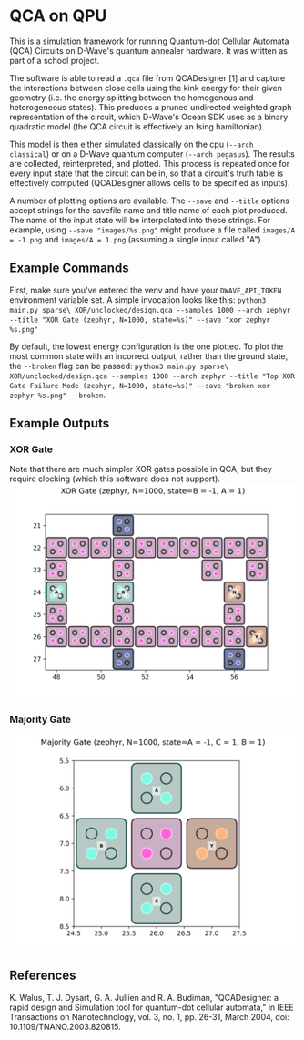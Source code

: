 # QCA on QPU

This is a simulation framework for running Quantum-dot Cellular Automata (QCA) Circuits on D-Wave's
quantum annealer hardware. It was written as part of a school project.

The software is able to read a `.qca` file from QCADesigner [1] and capture the interactions between close
cells using the kink energy for their given geometry (i.e. the energy splitting between the homogenous and
heterogeneous states). This produces a pruned undirected weighted graph representation of the circuit, which
D-Wave's Ocean SDK uses as a binary quadratic model (the QCA circuit is effectively an Ising hamiltonian).

This model is then either simulated classically on the cpu (`--arch classical`) or on a D-Wave quantum computer
(`--arch pegasus`). The results are collected, reinterpreted, and plotted. This process is repeated once for
every input state that the circuit can be in, so that a circuit's truth table is effectively computed (QCADesigner
allows cells to be specified as inputs).

A number of plotting options are available. The `--save` and `--title` options accept strings for the savefile name
and title name of each plot produced. The name of the input state will be interpolated into these strings. For example,
using `--save "images/%s.png"` might produce a file called `images/A = -1.png` and `images/A = 1.png` (assuming
a single input called "A").

## Example Commands
First, make sure you've entered the venv and have your `DWAVE_API_TOKEN` environment variable set.
A simple invocation looks like this:
`python3 main.py sparse\ XOR/unclocked/design.qca --samples 1000 --arch zephyr --title "XOR Gate (zephyr, N=1000, state=%s)" --save "xor zephyr %s.png"`

By default, the lowest energy configuration is the one plotted. To plot the most common state with an incorrect output, rather than the ground state, the `--broken` flag can be passed:
`python3 main.py sparse\ XOR/unclocked/design.qca --samples 1000 --arch zephyr --title "Top XOR Gate Failure Mode (zephyr, N=1000, state=%s)" --save "broken xor zephyr %s.png" --broken`.

## Example Outputs
### XOR Gate
Note that there are much simpler XOR gates possible in QCA, but they require clocking (which this software does not
support).
![A simulated QCA XOR gate. The output state is correct here, as +1 xor -1 = +1.](https://raw.githubusercontent.com/shinzlet/qca_on_qpu/main/images/xor%20zephyr/xor%20zephyr%20B%20%3D%20-1%2C%20A%20%3D%201.png?token=GHSAT0AAAAAACMGGSK37AZG2B4LGJI3SJPUZM6Y64Q)

### Majority Gate
![A majority gate](https://raw.githubusercontent.com/shinzlet/qca_on_qpu/main/validation/majority/A%20%3D%20-1%2C%20C%20%3D%201%2C%20B%20%3D%201.png?token=GHSAT0AAAAAACMGGSK25CMWJXUISYR36LHAZM6ZABQ)

## References
K. Walus, T. J. Dysart, G. A. Jullien and R. A. Budiman, "QCADesigner: a rapid design and Simulation tool for quantum-dot cellular automata," in IEEE Transactions on Nanotechnology, vol. 3, no. 1, pp. 26-31, March 2004, doi: 10.1109/TNANO.2003.820815.
